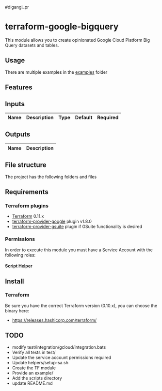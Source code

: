 #digangi_pr
# terraform-google-bigquery

This module allows you to create opinionated Google Cloud Platform Big Query datasets and tables.

## Usage
There are multiple examples in the [examples](./examples/) folder

## Features

## Inputs
| Name | Description | Type | Default | Required |
|------|-------------|:----:|:-----:|:-----:|

## Outputs
| Name | Description |
|------|-------------|

## File structure
The project has the following folders and files

## Requirements
### Terraform plugins
- [Terraform](https://www.terraform.io/downloads.html) 0.11.x
- [terraform-provider-google](https://github.com/terraform-providers/terraform-provider-google) plugin v1.8.0
- [terraform-provider-gsuite](https://github.com/DeviaVir/terraform-provider-gsuite) plugin if GSuite functionality is desired

### Permissions
In order to execute this module you must have a Service Account with the following roles:

#### Script Helper


## Install
### Terraform
Be sure you have the correct Terraform version (0.10.x), you can choose the binary here:
- https://releases.hashicorp.com/terraform/


## TODO
* modify test/integration/gcloud/integration.bats
* Verify all tests in test/
* Update the service account permissions required
* Update helpers/setup-sa.sh
* Create the TF module
* Provide an example/
* Add the scripts directory
* update README.md
